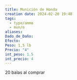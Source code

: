 ```yaml
---
title: Munición de Honda
creation date: 2024-02-20 19:48
tags:
  - type/ammo
  - mun/o
aliases: 
Dado_de_Daño: 
Efecto: 
Peso: 1,5 lb
Precio: "4"
int_peso: 1.5
int_precio: 4
---
```

20 balas al comprar
